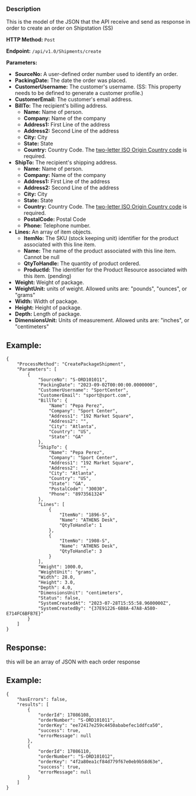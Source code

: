 ### Description
This is the model of the JSON that the API receive and send as response in order to create an order on Shipstation (SS)

**HTTP Method:** `Post`

**Endpoint:** `/api/v1.0/Shipments/create`

**Parameters:** 
- **SourceNo:** A user-defined order number used to identify an order.
- **PackingDate:** The date the order was placed.
- **CustomerUsername:** The customer's username. (SS: This property needs to be defined to generate a customer profile.)
- **CustomerEmail:** The customer's email address.
- **BillTo:** The recipient's billing address.
  - **Name:** Name of person.
  - **Company:** Name of the company
  - **Address1:** First Line of the address
  - **Address2:** Second Line of the address
  - **City:** City
  - **State:** State
  - **Country:**  Country Code. The [two-letter ISO Origin Country code](https://www.nationsonline.org/oneworld/country_code_list.htm) is required.
- **ShipTo:** The recipient's shipping address.
  - **Name:** Name of person.
  - **Company:** Name of the company
  - **Address1:** First Line of the address
  - **Address2:** Second Line of the address
  - **City:** City
  - **State:** State
  - **Country:** Country Code. The [two-letter ISO Origin Country code](https://www.nationsonline.org/oneworld/country_code_list.htm) is required.
  - **PostalCode:** Postal Code
  - **Phone:** 	Telephone number.
- **Lines:** An array of item objects.
  - **ItemNo:** The SKU (stock keeping unit) identifier for the product associated with this line item.
  - **Name:** The name of the product associated with this line item. Cannot be null
  - **QtyToHandle:** The quantity of product ordered.
  - **ProductId:** The identifier for the Product Resource associated with this item. (pending)
- **Weight:** Weight of package.
- **WeightUnit:** units of weight. Allowed units are: "pounds", "ounces", or "grams"
- **Width:** Width of package.
- **Height:** Height of package.
- **Depth:** Length of package.
- **DimensionsUnit:** Units of measurement. Allowed units are: "inches", or "centimeters"

## Example:

```
{
    "ProcessMethod": "CreatePackageShipment",
    "Parameters": [
        {
            "SourceNo": "S-ORD101011",
            "PackingDate": "2023-09-02T00:00:00.0000000",
            "CustomerUsername": "SportCenter",
            "CustomerEmail": "sport@sport.com",
            "BillTo": {
                "Name": "Pepa Perez",
                "Company": "Sport Center",
                "Address1": "192 Market Square",
                "Address2": "",
                "City": "Atlanta",
                "Country": "US",
                "State": "GA"
            },
            "ShipTo": {
                "Name": "Pepa Perez",
                "Company": "Sport Center",
                "Address1": "192 Market Square",
                "Address2": "",
                "City": "Atlanta",
                "Country": "US",
                "State": "GA",
                "PostalCode": "30030",
                "Phone": "8973561324"
            },
            "Lines": [
                {
                    "ItemNo": "1896-S",
                    "Name": "ATHENS Desk",
                    "QtyToHandle": 1
                },
                {
                    "ItemNo": "1908-S",
                    "Name": "ATHENS Desk",
                    "QtyToHandle": 3
                }
            ],
            "Weight": 1000.0,
            "WeightUnit": "grams",
            "Width": 28.0,
            "Height": 3.0,
            "Depth": 4.0,
            "DimensionsUnit": "centimeters",
            "Status": false,
            "SystemCreatedAt": "2023-07-28T15:55:58.9600000Z",
            "SystemCreatedBy": "{37E91226-6B8A-47A8-A580-E714FC6BFB7E}"
        }
    ]
}
```

## Response:

this will be an array of JSON with each order response 

## Example:

```
{
    "hasErrors": false,
    "results": [
        {
            "orderId": 17086108,
            "orderNumber": "S-ORD101011",
            "orderKey": "ee72417e259c4450ababefec1ddfca50",
            "success": true,
            "errorMessage": null
        },
        {
            "orderId": 17086110,
            "orderNumber": "S-ORD101012",
            "orderKey": "4f2a80ea1cf84d779f67e0eb9b58d63e",
            "success": true,
            "errorMessage": null
        }
    ]
}
```

